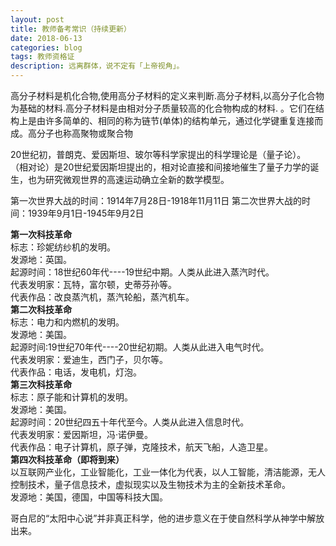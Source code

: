 ```yaml
---
layout: post
title: 教师备考常识（持续更新）
date: 2018-06-13
categories: blog
tags: 教师资格证
description: 远离群体，说不定有「上帝视角」。
---
```


高分子材料是机化合物,使用高分子材料的定义来判断.高分子材料,以高分子化合物为基础的材料.高分子材料是由相对分子质量较高的化合物构成的材料.
。它们在结构上是由许多简单的、相同的称为链节(单体)的结构单元，通过化学键重复连接而成。高分子也称高聚物或聚合物

20世纪初，普朗克、爱因斯坦、玻尔等科学家提出的科学理论是（量子论）。
（相对论）是20世纪爱因斯坦提出的，相对论直接和间接地催生了量子力学的诞生，也为研究微观世界的高速运动确立全新的数学模型。

第一次世界大战的时间：1914年7月28日-1918年11月11日
第二次世界大战的时间：1939年9月1日-1945年9月2日

**第一次科技革命**<br>
标志：珍妮纺纱机的发明。<br>
发源地：英国。<br>
起源时间：18世纪60年代----19世纪中期。人类从此进入蒸汽时代。<br>
代表发明家：瓦特，富尔顿，史蒂芬孙等。<br>
代表作品：改良蒸汽机，蒸汽轮船，蒸汽机车。<br>
**第二次科技革命**<br>
标志：电力和内燃机的发明。<br>
发源地：美国。<br>
起源时间:19世纪70年代----20世纪初期。人类从此进入电气时代。<br>
代表发明家：爱迪生，西门子，贝尔等。<br>
代表作品：电话，发电机，灯泡。<br>
**第三次科技革命**<br>
标志：原子能和计算机的发明。<br>
发源地：美国。<br>
起源时间：20世纪四五十年代至今。人类从此进入信息时代。<br>
代表发明家：爱因斯坦，冯·诺伊曼。<br>
代表作品：电子计算机，原子弹，克隆技术，航天飞船，人造卫星。<br>
**第四次科技革命（即将到来）**<br>
以互联网产业化，工业智能化，工业一体化为代表，以人工智能，清洁能源，无人控制技术，量子信息技术，虚拟现实以及生物技术为主的全新技术革命。<br>
发源地：美国，德国，中国等科技大国。<br>

哥白尼的“太阳中心说”并非真正科学，他的进步意义在于使自然科学从神学中解放出来。<br>

